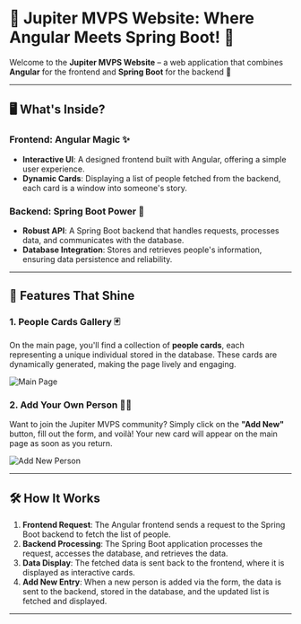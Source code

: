 # 🌌 Jupiter MVPS Website: Where Angular Meets Spring Boot! 🚀

Welcome to the **Jupiter MVPS Website** – a web application that combines **Angular** for the frontend and **Spring Boot** for the backend 🌟

---

## 🖥️ **What's Inside?**

### Frontend: Angular Magic ✨
- **Interactive UI**: A designed frontend built with Angular, offering a simple user experience.
- **Dynamic Cards**: Displaying a list of people fetched from the backend, each card is a window into someone's story.

### Backend: Spring Boot Power 💪
- **Robust API**: A Spring Boot backend that handles requests, processes data, and communicates with the database.
- **Database Integration**: Stores and retrieves people's information, ensuring data persistence and reliability.

---

## 🎨 **Features That Shine**

### 1. **People Cards Gallery** 🃏
On the main page, you'll find a collection of **people cards**, each representing a unique individual stored in the database. These cards are dynamically generated, making the page lively and engaging.

![Main Page](https://i.ibb.co/pB88xwnv/sample1.png)

### 2. **Add Your Own Person** 🧑‍🚀
Want to join the Jupiter MVPS community? Simply click on the **"Add New"** button, fill out the form, and voilà! Your new card will appear on the main page as soon as you return.

![Add New Person](https://i.ibb.co/JWkGHc3M/2222.png)

---

## 🛠️ **How It Works**

1. **Frontend Request**: The Angular frontend sends a request to the Spring Boot backend to fetch the list of people.
2. **Backend Processing**: The Spring Boot application processes the request, accesses the database, and retrieves the data.
3. **Data Display**: The fetched data is sent back to the frontend, where it is displayed as interactive cards.
4. **Add New Entry**: When a new person is added via the form, the data is sent to the backend, stored in the database, and the updated list is fetched and displayed.

---

